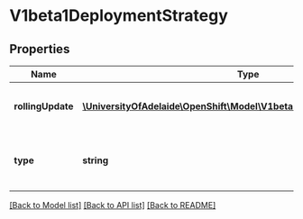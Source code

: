 # V1beta1DeploymentStrategy

## Properties
Name | Type | Description | Notes
------------ | ------------- | ------------- | -------------
**rollingUpdate** | [**\UniversityOfAdelaide\OpenShift\Model\V1beta1RollingUpdateDeployment**](V1beta1RollingUpdateDeployment.md) | Rolling update config params. Present only if DeploymentStrategyType &#x3D; RollingUpdate. | [optional] 
**type** | **string** | Type of deployment. Can be \&quot;Recreate\&quot; or \&quot;RollingUpdate\&quot;. Default is RollingUpdate. | [optional] 

[[Back to Model list]](../README.md#documentation-for-models) [[Back to API list]](../README.md#documentation-for-api-endpoints) [[Back to README]](../README.md)


